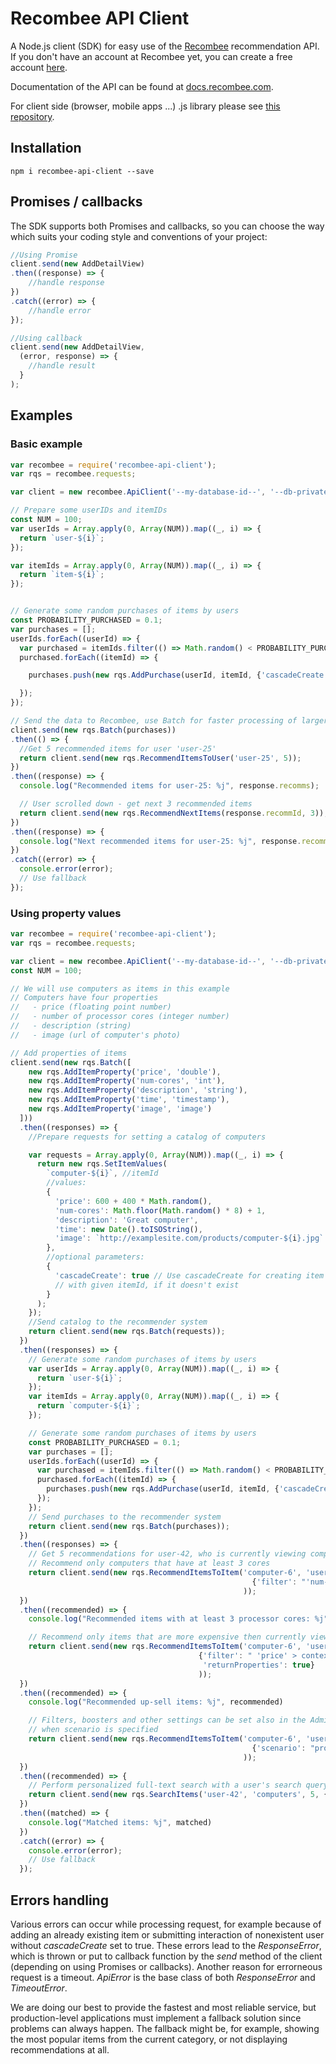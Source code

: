 # Recombee API Client

A Node.js client (SDK) for easy use of the [Recombee](https://www.recombee.com/) recommendation API.
If you don't have an account at Recombee yet, you can create a free account [here](https://www.recombee.com/).

Documentation of the API can be found at [docs.recombee.com](https://docs.recombee.com/).

For client side (browser, mobile apps ...) .js library please see [this repository](https://github.com/recombee/js-api-client).

## Installation

```
npm i recombee-api-client --save
```

## Promises / callbacks

The SDK supports both Promises and callbacks, so you can choose the way which suits your coding style and conventions of your project:

```javascript
//Using Promise
client.send(new AddDetailView)
.then((response) => {
    //handle response
})
.catch((error) => {
    //handle error
});

//Using callback
client.send(new AddDetailView,
  (error, response) => {
    //handle result
  }
);
```


## Examples

### Basic example

```javascript
var recombee = require('recombee-api-client');
var rqs = recombee.requests;

var client = new recombee.ApiClient('--my-database-id--', '--db-private-token--');

// Prepare some userIDs and itemIDs
const NUM = 100;
var userIds = Array.apply(0, Array(NUM)).map((_, i) => {
  return `user-${i}`;
});

var itemIds = Array.apply(0, Array(NUM)).map((_, i) => {
  return `item-${i}`;
});


// Generate some random purchases of items by users
const PROBABILITY_PURCHASED = 0.1;
var purchases = [];
userIds.forEach((userId) => {
  var purchased = itemIds.filter(() => Math.random() < PROBABILITY_PURCHASED);
  purchased.forEach((itemId) => {

    purchases.push(new rqs.AddPurchase(userId, itemId, {'cascadeCreate': true}))

  });
});

// Send the data to Recombee, use Batch for faster processing of larger data
client.send(new rqs.Batch(purchases))
.then(() => {
  //Get 5 recommended items for user 'user-25'
  return client.send(new rqs.RecommendItemsToUser('user-25', 5));
})
.then((response) => {
  console.log("Recommended items for user-25: %j", response.recomms);

  // User scrolled down - get next 3 recommended items
  return client.send(new rqs.RecommendNextItems(response.recommId, 3));
})
.then((response) => {
  console.log("Next recommended items for user-25: %j", response.recomms);
})
.catch((error) => {
  console.error(error);
  // Use fallback
});
```

### Using property values

```javascript
var recombee = require('recombee-api-client');
var rqs = recombee.requests;

var client = new recombee.ApiClient('--my-database-id--', '--db-private-token--');
const NUM = 100;

// We will use computers as items in this example
// Computers have four properties 
//   - price (floating point number)
//   - number of processor cores (integer number)
//   - description (string)
//   - image (url of computer's photo)

// Add properties of items
client.send(new rqs.Batch([
    new rqs.AddItemProperty('price', 'double'),
    new rqs.AddItemProperty('num-cores', 'int'),
    new rqs.AddItemProperty('description', 'string'),
    new rqs.AddItemProperty('time', 'timestamp'),
    new rqs.AddItemProperty('image', 'image')
  ]))
  .then((responses) => {
    //Prepare requests for setting a catalog of computers

    var requests = Array.apply(0, Array(NUM)).map((_, i) => {
      return new rqs.SetItemValues(
        `computer-${i}`, //itemId
        //values:
        {
          'price': 600 + 400 * Math.random(),
          'num-cores': Math.floor(Math.random() * 8) + 1,
          'description': 'Great computer',
          'time': new Date().toISOString(),
          'image': `http://examplesite.com/products/computer-${i}.jpg`
        },
        //optional parameters:
        {
          'cascadeCreate': true // Use cascadeCreate for creating item
          // with given itemId, if it doesn't exist
        }
      );
    });
    //Send catalog to the recommender system
    return client.send(new rqs.Batch(requests));
  })
  .then((responses) => {
    // Generate some random purchases of items by users
    var userIds = Array.apply(0, Array(NUM)).map((_, i) => {
      return `user-${i}`;
    });
    var itemIds = Array.apply(0, Array(NUM)).map((_, i) => {
      return `computer-${i}`;
    });

    // Generate some random purchases of items by users
    const PROBABILITY_PURCHASED = 0.1;
    var purchases = [];
    userIds.forEach((userId) => {
      var purchased = itemIds.filter(() => Math.random() < PROBABILITY_PURCHASED);
      purchased.forEach((itemId) => {
        purchases.push(new rqs.AddPurchase(userId, itemId, {'cascadeCreate': true}))
      });
    });
    // Send purchases to the recommender system
    return client.send(new rqs.Batch(purchases));
  })
  .then((responses) => {
    // Get 5 recommendations for user-42, who is currently viewing computer-6
    // Recommend only computers that have at least 3 cores
    return client.send(new rqs.RecommendItemsToItem('computer-6', 'user-42', 5, 
                                                      {'filter': "'num-cores' >= 3"}
                                                    ));
  })
  .then((recommended) => {
    console.log("Recommended items with at least 3 processor cores: %j", recommended);

    // Recommend only items that are more expensive then currently viewed item (up-sell)
    return client.send(new rqs.RecommendItemsToItem('computer-6', 'user-42', 5, 
                                          {'filter': " 'price' > context_item[\"price\"] ",
                                           'returnProperties': true}
                                          ));
  })
  .then((recommended) => {
    console.log("Recommended up-sell items: %j", recommended)

    // Filters, boosters and other settings can be set also in the Admin UI (admin.recombee.com)
    // when scenario is specified
    return client.send(new rqs.RecommendItemsToItem('computer-6', 'user-42', 5, 
                                                      {'scenario': "product_detail"}
                                                    ));
  })
  .then((recommended) => {
    // Perform personalized full-text search with a user's search query (e.g. "computers")
    return client.send(new rqs.SearchItems('user-42', 'computers', 5, {'scenario': "search_top"}));
  })
  .then((matched) => {
    console.log("Matched items: %j", matched)
  })
  .catch((error) => {
    console.error(error);
    // Use fallback
  });
```

## Errors handling

Various errors can occur while processing request, for example because of adding an already existing item or submitting interaction of nonexistent user without *cascadeCreate* set to true. These errors lead to the *ResponseError*, which is thrown or put to callback function by the *send* method of the client (depending on using Promises or callbacks). Another reason for errorneous request is a timeout. *ApiError* is the base class of both *ResponseError* and *TimeoutError*.

We are doing our best to provide the fastest and most reliable service, but production-level applications must implement a fallback solution since problems can always happen. The fallback might be, for example, showing the most popular items from the current category, or not displaying recommendations at all.